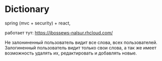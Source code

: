 # Dictionary
spring (mvc + security) + react,

работает тут:  https://jbossews-nalsur.rhcloud.com/

Не залониненный пользователь видит все слова, всех пользователей.
Залогиненный пользователь  видит только свои слова, а так же имеет возможность удалять их, редактировать и добавлять новые.
